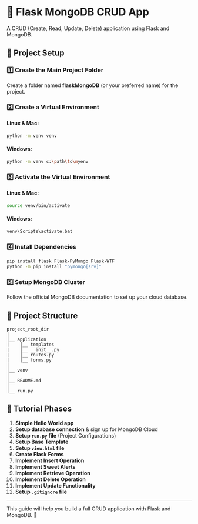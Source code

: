 # 📌 Flask MongoDB CRUD App
A CRUD (Create, Read, Update, Delete) application using Flask and MongoDB.

## 🚀 Project Setup
### 1️⃣ Create the Main Project Folder
Create a folder named **flaskMongoDB** (or your preferred name) for the project.

### 2️⃣ Create a Virtual Environment
#### Linux & Mac:
```bash
python -m venv venv
```
#### Windows:
```bash
python -m venv c:\path\to\myenv
```

### 3️⃣ Activate the Virtual Environment
#### Linux & Mac:
```bash
source venv/bin/activate
```
#### Windows:
```bash
venv\Scripts\activate.bat
```

### 4️⃣ Install Dependencies
```bash
pip install flask Flask-PyMongo Flask-WTF
python -m pip install "pymongo[srv]"
```

### 5️⃣ Setup MongoDB Cluster
Follow the official MongoDB documentation to set up your cloud database.

## 📂 Project Structure
```
project_root_dir
│
│__ application
|    │__ templates
|    │__ __init__.py
|    │__ routes.py
|    │__ forms.py
│
│__ venv
│
│__ README.md
│
│__ run.py
```

## 📝 Tutorial Phases
1. **Simple Hello World app**
2. **Setup database connection** & sign up for MongoDB Cloud
3. **Setup `run.py` file** (Project Configurations)
4. **Setup Base Template**
5. **Setup `view.html` file**
6. **Create Flask Forms**
7. **Implement Insert Operation**
8. **Implement Sweet Alerts**
9. **Implement Retrieve Operation**
10. **Implement Delete Operation**
11. **Implement Update Functionality**
12. **Setup `.gitignore` file**

---
This guide will help you build a full CRUD application with Flask and MongoDB. 🚀
